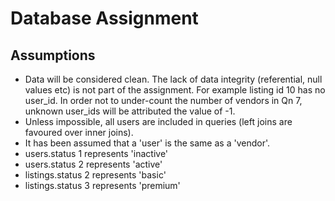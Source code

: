 # Database Assignment

## Assumptions

* Data will be considered clean. The lack of data integrity (referential, null values etc) is not part of the assignment. For example listing id 10 has no user_id. In order not to under-count the number of vendors in Qn 7,
unknown user_ids will be attributed the value of -1.
* Unless impossible, all users are included in queries (left joins are favoured over inner joins).
* It has been assumed that 	a 'user' is the same as a 'vendor'.
* users.status 1 represents 'inactive'
* users.status 2 represents 'active'
* listings.status 2 represents 'basic'
* listings.status 3 represents 'premium'